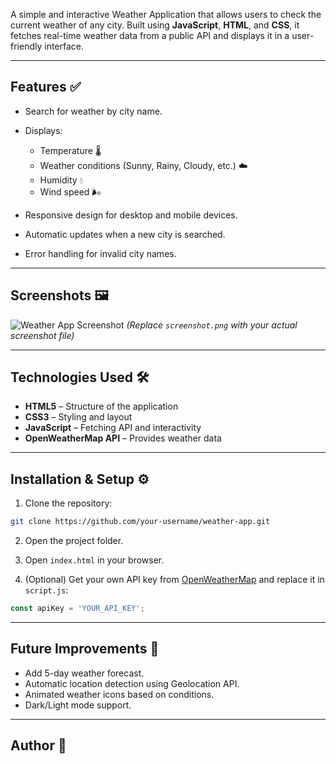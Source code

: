 A simple and interactive Weather Application that allows users to check the current weather of any city. Built using **JavaScript**, **HTML**, and **CSS**, it fetches real-time weather data from a public API and displays it in a user-friendly interface.

---

## Features ✅

* Search for weather by city name.
* Displays:

  * Temperature 🌡️
  * Weather conditions (Sunny, Rainy, Cloudy, etc.) ☁️
  * Humidity 💧
  * Wind speed 🌬️
* Responsive design for desktop and mobile devices.
* Automatic updates when a new city is searched.
* Error handling for invalid city names.

---

## Screenshots 🖼️

![Weather App Screenshot](screenshot.png)
*(Replace `screenshot.png` with your actual screenshot file)*

---

## Technologies Used 🛠️

* **HTML5** – Structure of the application
* **CSS3** – Styling and layout
* **JavaScript** – Fetching API and interactivity
* **OpenWeatherMap API** – Provides weather data

---

## Installation & Setup ⚙️

1. Clone the repository:

```bash
git clone https://github.com/your-username/weather-app.git
```

2. Open the project folder.

3. Open `index.html` in your browser.

4. (Optional) Get your own API key from [OpenWeatherMap](https://openweathermap.org/api) and replace it in `script.js`:

```javascript
const apiKey = 'YOUR_API_KEY';
```

---

## Future Improvements 🚀

* Add 5-day weather forecast.
* Automatic location detection using Geolocation API.
* Animated weather icons based on conditions.
* Dark/Light mode support.

---

## Author 👤

